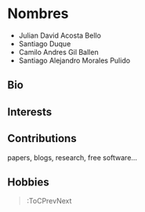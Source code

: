 # Nombres

* Julian David Acosta Bello
* Santiago Duque
* Camilo Andres Gil Ballen
* Santiago Alejandro Morales Pulido


## Bio

## Interests

## Contributions

papers, blogs, research, free software...

## Hobbies

> :ToCPrevNext